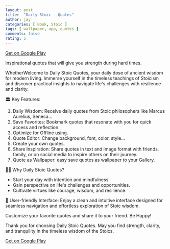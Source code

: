 ```yaml
---
layout: post
title:  "Daily Stoic - Quotes"
author: jay
categories: [ Book, Stoic ]
tags: [ wallpaper, app, quotes ]
comments: false
rating: 5
---
```


[Get on Google Play](https://play.google.com/store/apps/details?id=com.hhzstudio.dailyStoic)

Inspirational quotes that will give you strength during hard times.

WhetherWelcome to Daily Stoic Quotes, your daily dose of ancient wisdom for modern living. Immerse yourself in the timeless teachings of Stoicism and discover practical insights to navigate life's challenges with resilience and clarity.

🏛️ Key Features:

1. Daily Wisdom: Receive daily quotes from Stoic philosophers like Marcus Aurelius, Seneca...
2. Save Favorites: Bookmark quotes that resonate with you for quick access and reflection.
3. Optimize for Offline using.
4. Quote Editor: Change background, font, color, style...  
5. Create your own quotes.  
6. Share Inspiration: Share quotes in text and image format with friends, family, or on social media to inspire others on their journey.
7. Quote as Wallpaper: easy save quotes as wallpaper to your Gallery.

🧘‍♂️ Why Daily Stoic Quotes?

- Start your day with intention and mindfulness.
- Gain perspective on life's challenges and opportunities.
- Cultivate virtues like courage, wisdom, and resilience.

📱 User-friendly Interface: Enjoy a clean and intuitive interface designed for seamless navigation and effortless exploration of Stoic wisdom.

Customize your favorite quotes and share it to your friend. Be Happy!

Thank you for choosing Daily Stoic Quotes. May you find strength, clarity, and tranquility in the timeless wisdom of the Stoics.

[Get on Google Play](https://play.google.com/store/apps/details?id=com.hhzstudio.dailyStoic)
